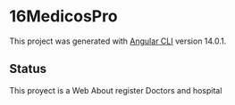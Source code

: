 # 16MedicosPro

This project was generated with [Angular CLI](https://github.com/angular/angular-cli) version 14.0.1.

## Status
This proyect is a Web About register Doctors and hospital

